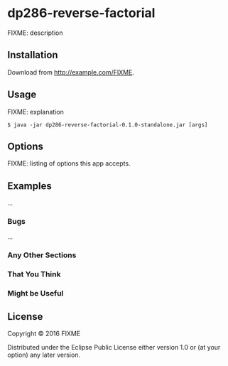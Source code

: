 # dp286-reverse-factorial

FIXME: description

## Installation

Download from http://example.com/FIXME.

## Usage

FIXME: explanation

    $ java -jar dp286-reverse-factorial-0.1.0-standalone.jar [args]

## Options

FIXME: listing of options this app accepts.

## Examples

...

### Bugs

...

### Any Other Sections
### That You Think
### Might be Useful

## License

Copyright © 2016 FIXME

Distributed under the Eclipse Public License either version 1.0 or (at
your option) any later version.
